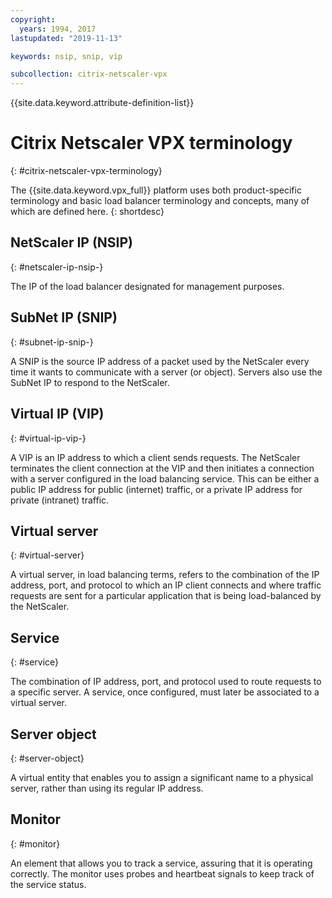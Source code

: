 ```yaml
---
copyright:
  years: 1994, 2017
lastupdated: "2019-11-13"

keywords: nsip, snip, vip

subcollection: citrix-netscaler-vpx
---
```


{{site.data.keyword.attribute-definition-list}}

# Citrix Netscaler VPX terminology
{: #citrix-netscaler-vpx-terminology}

The {{site.data.keyword.vpx_full}} platform uses both product-specific terminology and basic load balancer terminology and concepts, many of which are defined here.
{: shortdesc}

## NetScaler IP (NSIP)
{: #netscaler-ip-nsip-}

The IP of the load balancer designated for management purposes.

## SubNet IP (SNIP)
{: #subnet-ip-snip-}

A SNIP is the source IP address of a packet used by the NetScaler every time it wants to communicate with a server (or object). Servers also use the SubNet IP to respond to the NetScaler.

## Virtual IP (VIP)
{: #virtual-ip-vip-}

A VIP is an IP address to which a client sends requests. The NetScaler terminates the client connection at the VIP and then initiates a connection with a server configured in the load balancing service.  This can be either a public IP address for public (internet) traffic, or a private IP address for private (intranet) traffic.

## Virtual server
{: #virtual-server}

A virtual server, in load balancing terms, refers to the combination of the IP address, port, and protocol to which an IP client connects and where traffic requests are sent for a particular application that is being load-balanced by the NetScaler.

## Service
{: #service}

The combination of IP address, port, and protocol used to route requests to a specific server. A service, once configured, must later be associated to a virtual server.

## Server object
{: #server-object}

A virtual entity that enables you to assign a significant name to a physical server, rather than using its regular IP address.

## Monitor
{: #monitor}

An element that allows you to track a service, assuring that it is operating correctly. The monitor uses probes and heartbeat signals to keep track of the service status.
